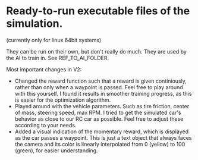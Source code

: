 # Ready-to-run executable files of the simulation.
(currently only for linux 64bit systems)

They can be run on their own, but don't really do much.
They are used by the AI to train in. See REF_TO_AI_FOLDER.


Most important changes in V2:
- Changed the reward function such that a reward is given continiously, rather than only when a waypoint is passed. Feel free to play around with this yourself. I found it results in smoother training progress, as this is easier for the optimization algorithm.
- Played around with the vehicle parameters. Such as tire friction, center of mass, steering speed, max RPM. I tried to get the simulated car's behavior as close to our RC car as possible. Feel free to adjust these according to your needs.
- Added a visual indication of the momentary reward, which is displayed as the car passes a waypoint. This is just a text object that always faces the camera and its color is linearly interpolated from 0 (yellow) to 100 (green), for easier understanding.
